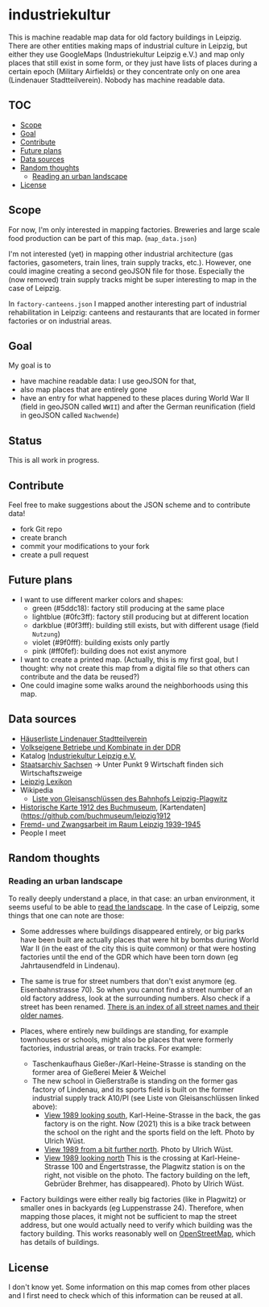 # industriekultur

This is machine readable map data for old factory buildings in Leipzig.
There are other entities making maps of industrial culture in Leipzig,
but either they use GoogleMaps (Industriekultur Leipzig e.V.) and map
only places that still exist in some form, or they just have lists of
places during a certain epoch (Military Airfields) or they concentrate
only on one area (Lindenauer Stadtteilverein). Nobody has machine
readable data.

## TOC

* [Scope](#scope)
* [Goal](#goal)
* [Contribute](#contribute)
* [Future plans](#future-plans)
* [Data sources](#data-sources)
* [Random thoughts](#random-thoughts)
  * [Reading an urban landscape](#reading-an-urban-landscape)
* [License](#license)

## Scope

For now, I'm only interested in mapping factories. Breweries and large
scale food production can be part of this map. (`map_data.json`)

I'm not interested (yet) in mapping other industrial architecture (gas
factories, gasometers, train lines, train supply tracks, etc.). However,
one could imagine creating a second geoJSON file for those. Especially
the (now removed) train supply tracks might be super interesting to map
in the case of Leipzig.

In `factory-canteens.json` I mapped another interesting part of
industrial rehabilitation in Leipzig: canteens and restaurants that are
located in former factories or on industrial areas.

## Goal

My goal is to

* have machine readable data: I use geoJSON for that,
* also map places that are entirely gone
* have an entry for what happened to these places during World War II
  (field in geoJSON called `WWII`) and after the German reunification
  (field in geoJSON called `Nachwende`)

## Status

This is all work in progress.

## Contribute

Feel free to make suggestions about the JSON scheme and to contribute
data!

* fork Git repo
* create branch
* commit your modifications to your fork
* create a pull request

## Future plans

* I want to use different marker colors and shapes:
  - green (#5ddc18): factory still producing at the same place
  - lightblue (#0fc3ff): factory still producing but at different location
  - darkblue (#0f3fff): building still exists, but with different usage (field
    `Nutzung`)
  - violet (#9f0fff): building exists only partly
  - pink (#ff0fef): building does not exist anymore
* I want to create a printed map. (Actually, this is my first goal, but
  I thought: why not create this map from a digital file so that others
  can contribute and the data be reused?)
* One could imagine some walks around the neighborhoods using this map.

## Data sources

* [Häuserliste Lindenauer
  Stadtteilverein](https://www.lindenauerstadtteilverein.de/heimatkunde/haeuserliste.htm)
* [Volkseigene Betriebe und Kombinate in der DDR](https://www.mil-airfields.de/ddr/orte/leipzig.html)
* Katalog [Industriekultur Leipzig e.V.](http://www.leipziger-industriekultur.de/category/objekte/)
* [Staatsarchiv Sachsen](https://www.archiv.sachsen.de/archiv/bestand.jsp?oid=09.&bestandid=&_ptabs=%7B%22%23tab-einleitung%22%3A1%7D&syg_id=&_cp=%7B%22accordion-bestaendenavigation%22%3A%7B%220%22%3Atrue%7D%2C%22previousOpen%22%3A%7B%22group%22%3A%22accordion-bestaendenavigation%22%2C%22idx%22%3A0%7D%7D#einleitung) → Unter Punkt 9 Wirtschaft finden sich Wirtschaftszweige
* [Leipzig Lexikon](https://www.leipzig-lexikon.de/)
* Wikipedia
  - [Liste von Gleisanschlüssen des Bahnhofs Leipzig-Plagwitz](https://de.wikipedia.org/wiki/Liste_von_Gleisanschl%C3%BCssen_des_Bahnhofs_Leipzig-Plagwitz)
* [Historische Karte 1912 des Buchmuseum](https://s-leipzig.maps.arcgis.com/apps/webappviewer/index.html?id=d2a4ac9b64fa4c85944710b947122a75), [Kartendaten](https://github.com/buchmuseum/leipzig1912
* [Fremd- und Zwangsarbeit im Raum Leipzig 1939-1945](https://books.google.de/books?id=Jg5ObXMJbRQC)
* People I meet

## Random thoughts

### Reading an urban landscape

To really deeply understand a place, in that case: an urban environment,
it seems useful to be able to [read the
landscape](https://www.williamcronon.net/researching/landscapes.htm).
In the case of Leipzig, some things that one can note are those:

- Some addresses where buildings disappeared entirely, or big parks have
  been built are actually places that were hit by bombs during World War
  II (in the east of the city this is quite common) or that were hosting
  factories until the end of the GDR which have been torn down (eg
  Jahrtausendfeld in Lindenau).

- The same is true for street numbers that don't exist anymore (eg.
  Eisenbahnstrasse 70). So when you cannot find a street number of an
  old factory address, look at the surrounding numbers. Also check if a
  street has been renamed. [There is an index of all street names and
  their older
  names](https://www.leipzig.de/buergerservice-und-verwaltung/unsere-stadt/gebietsgliederung-und-strassennamen/strassennamen/).

- Places, where entirely new buildings are standing, for example
  townhouses or schools, might also be places that were formerly
  factories, industrial areas, or train tracks. For example:
  - Taschenkaufhaus Gießer-/Karl-Heine-Strasse is standing on the former
    area of Gießerei Meier & Weichel
  - The new school in Gießerstraße is standing on the former gas factory
    of Lindenau, and its sports field is built on the former industrial
    supply track A10/PI (see Liste von Gleisanschlüssen linked above):
    - [View 1989 looking
      south](https://commons.wikimedia.org/wiki/File:Ulrich_Wuest_Plagwitz_1989_3.jpg),
      Karl-Heine-Strasse in the back, the gas factory is on the right.
      Now (2021) this is a bike track between the school on the right
      and the sports field on the left. Photo by Ulrich Wüst.
    - [View 1989 from a bit further north](https://upload.wikimedia.org/wikipedia/commons/c/c0/Ulrich_Wuest_Plagwitz_1989_4.jpg).
      Photo by Ulrich Wüst.
    - [View 1989 looking north](https://commons.wikimedia.org/wiki/File:Ulrich_Wuest_Plagwitz_1989_2.jpg)
      This is the crossing at Karl-Heine-Strasse 100 and Engertstrasse,
      the Plagwitz station is on the right, not visible on the photo.
      The factory building on the left, Gebrüder Brehmer, has
      disappeared). Photo by Ulrich Wüst.

- Factory buildings were either really big factories (like in Plagwitz)
  or smaller ones in backyards (eg Luppenstrasse 24). Therefore, when
  mapping those places, it might not be sufficient to map the street
  address, but one would actually need to verify which building was the
  factory building. This works reasonably well on
  [OpenStreetMap](https://osm.org), which has details of buildings.

## License

I don't know yet. Some information on this map comes from other places
and I first need to check which of this information can be reused at
all.
